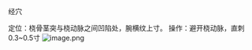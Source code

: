 经穴

定位：桡骨茎突与桡动脉之间凹陷处，腕横纹上寸。 
操作：避开桡动脉，直刺0.3~0.5寸
![image.png](https://picgo18719498306.oss-cn-guangzhou.aliyuncs.com/20250423005945202.png)

